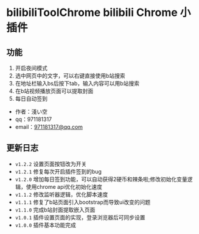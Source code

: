 # bilibiliToolChrome bilibili Chrome 小插件

## 功能

1. 开启夜间模式
2. 选中网页中的文字，可以右键直接使用b站搜索
3. 在地址栏输入bs后按下tab，输入内容可以用b站搜索
4. 在b站视频播放页面可以提取封面
5. 每日自动签到

* 作者：淺い空
* qq：971181317
* email：971181317@qq.com

## 更新日志

* `v1.2.2` 设置页面按钮改为开关
* `v1.2.1` 修复每次开启插件签到的bug
* `v1.2.0` 增加每日签到功能，可以自动获得2硬币和辣条啦;修改初始化变量逻辑，使用chrome api优化初始化速度
* `v1.1.2` 修改监听器逻辑，优化脚本速度
* `v1.1.1` 修复了b站页面引入bootstrap而导致ui改变的问题
* `v1.1.0` 完成b站封面提取嵌入页面
* `v1.0.1` 插件设置页面的实现，登录浏览器后可同步设置
* `v1.0.0` 插件基本功能完成
